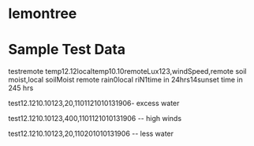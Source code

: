 # lemontree
# Sample Test Data 
test<RT>remote temp12.12</RT><LT>localtemp10.10</LT><RL>remoteLux123</RL>,<WS>windSpeed</WS>,<RSM>remote soil moist</RSM>,<LSM>local soilMoist</LSM><RR> remote rain0</RR><LR>local riN</LR><RMST>1</RMST><LMST></LMST><TM>time in 24hrs14</TM><SS>sunset time in 245 hrs</SS>

test<RT>12.12</RT><LT>10.10</LT><RL>123</RL>,<WS>20</WS>,<RSM>110</RSM><LSM>112</LSM><RR>1</RR><LR>0</LR><RMST>1</RMST><LMST>0</LMST><TM>13</TM><SS>19</SS><SR>06</SR>- excess water 

test<RT>12.12</RT><LT>10.10</LT><RL>123</RL>,<WS>400</WS>,<RSM>110</RSM><LSM>112</LSM><RR>1</RR><LR>0</LR><RMST>1</RMST><LMST>0</LMST><TM>13</TM><SS>19</SS><SR>06</SR> -- high winds 

test<RT>12.12</RT><LT>10.10</LT><RL>123</RL>,<WS>20</WS>,<RSM>110</RSM><LSM>20</LSM><RR>1</RR><LR>0</LR><RMST>1</RMST><LMST>0</LMST><TM>13</TM><SS>19</SS><SR>06</SR> -- less water